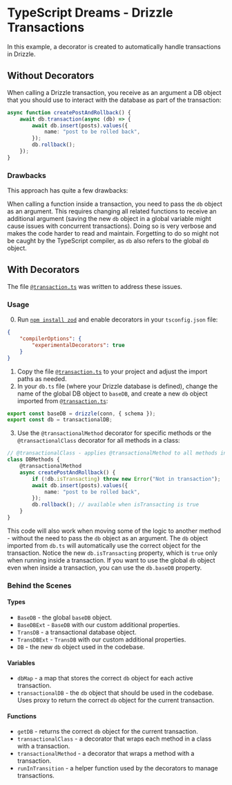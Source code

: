 # TypeScript Dreams - Drizzle Transactions

In this example, a decorator is created to automatically handle transactions in Drizzle.

## Without Decorators

When calling a Drizzle transaction, you receive as an argument a DB object that you should use to interact with the database as part of the transaction:

```ts
async function createPostAndRollback() {
    await db.transaction(async (db) => {
        await db.insert(posts).values({
            name: "post to be rolled back",
        });
        db.rollback();
    });
}
```

### Drawbacks

This approach has quite a few drawbacks:

When calling a function inside a transaction, you need to pass the `db` object as an argument.
This requires changing all related functions to receive an additional argument (saving the new `db` object in a global variable might cause issues with concurrent transactions).
Doing so is very verbose and makes the code harder to read and maintain.
Forgetting to do so might not be caught by the TypeScript compiler, as `db` also refers to the global `db` object.

## With Decorators

The file [`@transaction.ts`](@transaction.ts) was written to address these issues.

### Usage

0. Run [`npm install zod`](https://github.com/colinhacks/zod) and enable decorators in your `tsconfig.json` file:

```json
{
    "compilerOptions": {
        "experimentalDecorators": true
    }
}
```

1. Copy the file [`@transaction.ts`](@transaction.ts) to your project and adjust the import paths as needed.
2. In your `db.ts` file (where your Drizzle database is defined), change the name of the global DB object to `baseDB`, and create a new `db` object imported from [`@transaction.ts`](@transaction.ts):

```ts
export const baseDB = drizzle(conn, { schema });
export const db = transactionalDB;
```

3. Use the `@transactionalMethod` decorator for specific methods or the `@transactionalClass` decorator for all methods in a class:

```ts
// @transactionalClass - applies @transactionalMethod to all methods instead
class DBMethods {
    @transactionalMethod
    async createPostAndRollback() {
        if (!db.isTransacting) throw new Error("Not in transaction");
        await db.insert(posts).values({
            name: "post to be rolled back",
        });
        db.rollback(); // available when isTransacting is true
    }
}
```

This code will also work when moving some of the logic to another method - without the need to pass the `db` object as an argument.
The `db` object imported from `db.ts` will automatically use the correct object for the transaction.
Notice the new `db.isTransacting` property, which is `true` only when running inside a transaction.
If you want to use the global `db` object even when inside a transaction, you can use the `db.baseDB` property.

### Behind the Scenes

#### Types

-   `BaseDB` - the global `baseDB` object.
-   `BaseDBExt` - `BaseDB` with our custom additional properties.
-   `TransDB` - a transactional database object.
-   `TransDBExt` - `TransDB` with our custom additional properties.
-   `DB` - the new `db` object used in the codebase.

#### Variables

-   `dbMap` - a map that stores the correct `db` object for each active transaction.
-   `transactionalDB` - the `db` object that should be used in the codebase. Uses proxy to return the correct `db` object for the current transaction.

#### Functions

-   `getDB` - returns the correct `db` object for the current transaction.
-   `transactionalClass` - a decorator that wraps each method in a class with a transaction.
-   `transactionalMethod` - a decorator that wraps a method with a transaction.
-   `runInTransition` - a helper function used by the decorators to manage transactions.
